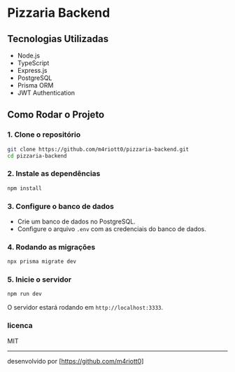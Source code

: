 
# Pizzaria Backend

## Tecnologias Utilizadas

- Node.js
- TypeScript
- Express.js
- PostgreSQL
- Prisma ORM
- JWT Authentication

## Como Rodar o Projeto

### 1. Clone o repositório

```bash
git clone https://github.com/m4riott0/pizzaria-backend.git
cd pizzaria-backend
```

### 2. Instale as dependências

```bash
npm install
```

### 3. Configure o banco de dados

- Crie um banco de dados no PostgreSQL.
- Configure o arquivo `.env` com as credenciais do banco de dados.

### 4. Rodando as migrações

```bash
npx prisma migrate dev
```

### 5. Inicie o servidor

```bash
npm run dev
```

O servidor estará rodando em `http://localhost:3333`.

### licenca 

MIT

---

desenvolvido por [https://github.com/m4riott0]
